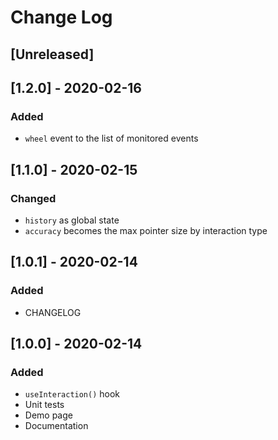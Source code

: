 # Change Log

## [Unreleased]

<!--
### Fixed
### Added
### Changed
### Removed
 -->

## [1.2.0] - 2020-02-16

### Added

- `wheel` event to the list of monitored events

## [1.1.0] - 2020-02-15

### Changed

- `history` as global state
- `accuracy` becomes the max pointer size by interaction type

## [1.0.1] - 2020-02-14

### Added

- CHANGELOG

## [1.0.0] - 2020-02-14

### Added

- `useInteraction()` hook
- Unit tests
- Demo page
- Documentation
